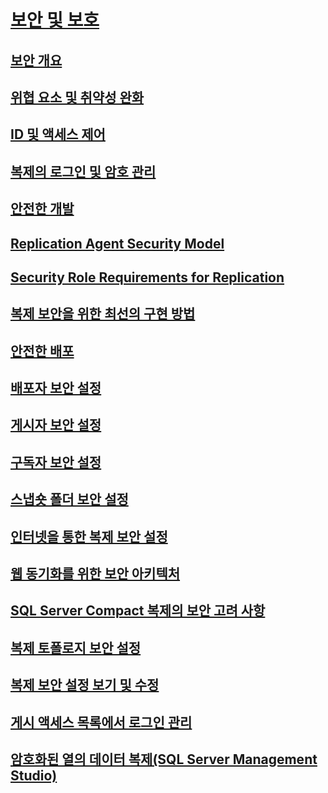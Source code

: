 # [보안 및 보호](security-and-protection-replication.md)
## [보안 개요](security-overview-replication.md)
## [위협 요소 및 취약성 완화](threat-and-vulnerability-mitigation-replication.md)
## [ID 및 액세스 제어](identity-and-access-control-replication.md)
## [복제의 로그인 및 암호 관리](manage-logins-and-passwords-in-replication.md)
## [안전한 개발](secure-development-replication.md)
## [Replication Agent Security Model](replication-agent-security-model.md)
## [Security Role Requirements for Replication](security-role-requirements-for-replication.md)
## [복제 보안을 위한 최선의 구현 방법](replication-security-best-practices.md)
## [안전한 배포](secure-deployment-replication.md)
## [배포자 보안 설정](secure-the-distributor.md)
## [게시자 보안 설정](secure-the-publisher.md)
## [구독자 보안 설정](secure-the-subscriber.md)
## [스냅숏 폴더 보안 설정](secure-the-snapshot-folder.md)
## [인터넷을 통한 복제 보안 설정](securing-replication-over-the-internet.md)
## [웹 동기화를 위한 보안 아키텍처](security-architecture-for-web-synchronization.md)
## [SQL Server Compact 복제의 보안 고려 사항](security-considerations-for-sql-server-compact-replication.md)
## [복제 토폴로지 보안 설정](secure-a-replication-topology.md)
## [복제 보안 설정 보기 및 수정](view-and-modify-replication-security-settings.md)
## [게시 액세스 목록에서 로그인 관리](manage-logins-in-the-publication-access-list.md)
## [암호화된 열의 데이터 복제(SQL Server Management Studio)](replicate-data-in-encrypted-columns-sql-server-management-studio.md)
